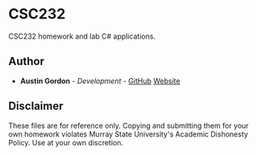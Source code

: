 # CSC232

CSC232 homework and lab C# applications.

## Author

* **Austin Gordon** - *Development* - [GitHub](https://github.com/AustinLeeGordon) [Website](http://austinleegordon.com)

## Disclaimer

These files are for reference only. Copying and submitting them for your own homework violates Murray State University's Academic Dishonesty Policy. Use at your own discretion.